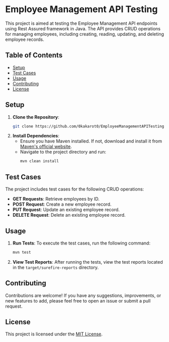 # Employee Management API Testing

This project is aimed at testing the Employee Management API endpoints using Rest Assured framework in Java. The API provides CRUD operations for managing employees, including creating, reading, updating, and deleting employee records.

## Table of Contents
- [Setup](#setup)
- [Test Cases](#test-cases)
- [Usage](#usage)
- [Contributing](#contributing)
- [License](#license)

## Setup

1. **Clone the Repository**:
   ```bash
   git clone https://github.com/0kakarot0/EmployeeManagementAPITestingPractice.git
   ```
2. **Install Dependencies**:
    - Ensure you have Maven installed. If not, download and install it from [Maven's official website](https://maven.apache.org/download.cgi).
    - Navigate to the project directory and run:
      ```bash
      mvn clean install
      ```

## Test Cases

The project includes test cases for the following CRUD operations:
- **GET Requests**: Retrieve employees by ID.
- **POST Request**: Create a new employee record.
- **PUT Request**: Update an existing employee record.
- **DELETE Request**: Delete an existing employee record.

## Usage

1. **Run Tests**: To execute the test cases, run the following command:
   ```bash
   mvn test
   ```

2. **View Test Reports**: After running the tests, view the test reports located in the `target/surefire-reports` directory.

## Contributing

Contributions are welcome! If you have any suggestions, improvements, or new features to add, please feel free to open an issue or submit a pull request.

## License

This project is licensed under the [MIT License](LICENSE).

